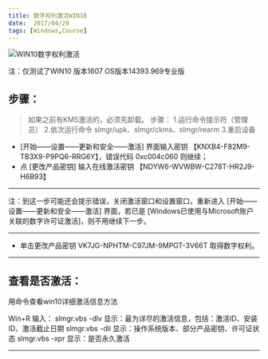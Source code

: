 ```yaml
---
title: 数字权利激活WIN10
date:  2017/04/29
tags: [Windows,Course]
---
```


![WIN10数字权利激活][1]

注：仅测试了WIN10 版本1607 OS版本14393.969专业版

<!--more-->

## 步骤： ##

> 如果之前有KMS激活的，必须先卸载。
> 步骤：
> 1.运行命令提示符（管理员）
> 2.依次运行命令 slmgr/upk、slmgr/ckms、slmgr/rearm
> 3.重启设备

- [开始——设置——更新和安全——激活] 界面输入密钥 【KNXB4-F82M9-TB3X9-P9PQ6-RRG6Y】，错误代码 0xc004c060 则继续；
- 点 [更改产品密钥] 输入在线激活密钥  【NDYW6-WVWBW-C278T-HR2J9-H6B93】

----------
注：到这一步可能还会提示错误，关闭激活窗口和设置窗口，重新进入 [开始——设置——更新和安全——激活] 界面，若已是 [Windows已使用与Microsoft账户关联的数字许可证激活]，则不用继续下一步。

----------

- 单击更改产品密钥  VK7JG-NPHTM-C97JM-9MPGT-3V66T 取得数字权利。

----------

## 查看是否激活： ##
用命令查看win10详细激活信息方法

Win+R 输入：
slmgr.vbs -dlv 显示：最为详尽的激活信息，包括：激活ID、安装ID、激活截止日期
slmgr.vbs -dli 显示：操作系统版本、部分产品密钥、许可证状态
slmgr.vbs -xpr 显示：是否永久激活

----------


[1]: https://i.loli.net/2017/11/01/59f9e829ed15c.jpg
